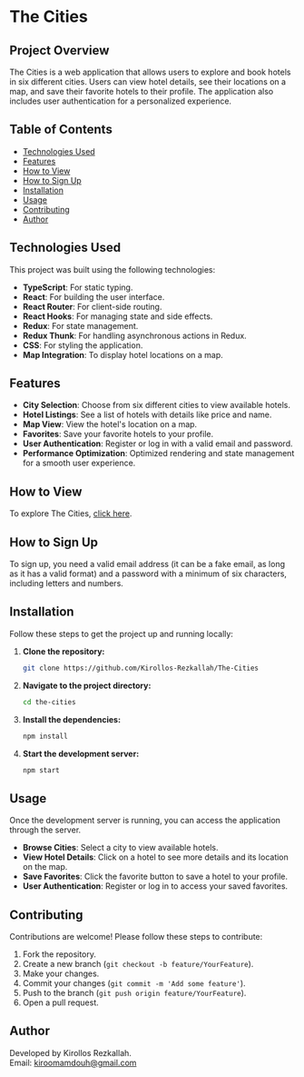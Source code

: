 # The Cities

## Project Overview

The Cities is a web application that allows users to explore and book hotels in six different cities. Users can view hotel details, see their locations on a map, and save their favorite hotels to their profile. The application also includes user authentication for a personalized experience.

## Table of Contents

- [Technologies Used](#technologies-used)
- [Features](#features)
- [How to View](#how-to-view)
- [How to Sign Up](#how-to-sign-up)
- [Installation](#installation)
- [Usage](#usage)
- [Contributing](#contributing)
- [Author](#author)

## Technologies Used

This project was built using the following technologies:

- **TypeScript**: For static typing.
- **React**: For building the user interface.
- **React Router**: For client-side routing.
- **React Hooks**: For managing state and side effects.
- **Redux**: For state management.
- **Redux Thunk**: For handling asynchronous actions in Redux.
- **CSS**: For styling the application.
- **Map Integration**: To display hotel locations on a map.

## Features

- **City Selection**: Choose from six different cities to view available hotels.
- **Hotel Listings**: See a list of hotels with details like price and name.
- **Map View**: View the hotel's location on a map.
- **Favorites**: Save your favorite hotels to your profile.
- **User Authentication**: Register or log in with a valid email and password.
- **Performance Optimization**: Optimized rendering and state management for a smooth user experience.

## How to View

To explore The Cities, <a href="https://thecities.netlify.app/">click here</a>.

## How to Sign Up

To sign up, you need a valid email address (it can be a fake email, as long as it has a valid format) and a password with a minimum of six characters, including letters and numbers.

## Installation

Follow these steps to get the project up and running locally:

1. **Clone the repository:**

   ```bash
   git clone https://github.com/Kirollos-Rezkallah/The-Cities
   ```

2. **Navigate to the project directory:**

   ```bash
   cd the-cities
   ```

3. **Install the dependencies:**

   ```bash
   npm install
   ```

4. **Start the development server:**

   ```bash
   npm start
   ```

## Usage

Once the development server is running, you can access the application through the server.

- **Browse Cities**: Select a city to view available hotels.
- **View Hotel Details**: Click on a hotel to see more details and its location on the map.
- **Save Favorites**: Click the favorite button to save a hotel to your profile.
- **User Authentication**: Register or log in to access your saved favorites.

## Contributing

Contributions are welcome! Please follow these steps to contribute:

1. Fork the repository.
2. Create a new branch (`git checkout -b feature/YourFeature`).
3. Make your changes.
4. Commit your changes (`git commit -m 'Add some feature'`).
5. Push to the branch (`git push origin feature/YourFeature`).
6. Open a pull request.

## Author

Developed by Kirollos Rezkallah.  
Email: [kiroomamdouh@gmail.com](mailto:kiroomamdouh@gmail.com)
